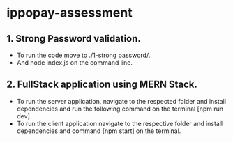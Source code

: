 # ippopay-assessment

## 1. Strong Password validation.
  - To run the code move to ./1-strong password/.
  - And node index.js on the command line.

## 2. FullStack application using MERN Stack.

  - To run the server application, navigate to the respected folder and install dependencies and run the following command on the terminal [npm run dev].
  - To run the client application navigate to the respective folder and install dependencies and command [npm start] on the terminal.